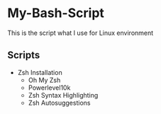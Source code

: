 # My-Bash-Script
This is the script what I use for Linux environment

## Scripts
- Zsh Installation
  - Oh My Zsh
  - Powerlevel10k
  - Zsh Syntax Highlighting
  - Zsh Autosuggestions
